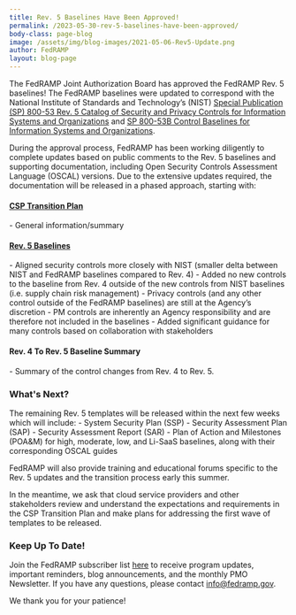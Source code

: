 ```yaml
---
title: Rev. 5 Baselines Have Been Approved!
permalink: /2023-05-30-rev-5-baselines-have-been-approved/
body-class: page-blog
image: /assets/img/blog-images/2021-05-06-Rev5-Update.png
author: FedRAMP
layout: blog-page
---
```

The FedRAMP Joint Authorization Board has approved the FedRAMP Rev. 5 baselines! The FedRAMP baselines were updated to correspond with the National Institute of Standards and Technology’s (NIST) <a href="https://csrc.nist.gov/publications/detail/sp/800-53/rev-5/final" target="_blank" rel="noopener noreferrer">Special Publication (SP) 800-53 Rev. 5 Catalog of Security and Privacy Controls for Information Systems and Organizations</a> and <a href="https://csrc.nist.gov/publications/detail/sp/800-53b/final" target="_blank" rel="noopener noreferrer">SP 800-53B Control Baselines for Information Systems and Organizations</a>. 

During the approval process, FedRAMP has been working diligently to complete updates based on public comments to the Rev. 5 baselines and supporting documentation, including Open Security Controls Assessment Language (OSCAL) versions. Due to the extensive updates required, the documentation will be released in a phased approach, starting with:

<h4><a href="https://fedramp.gov/assets/resources/documents/CHANGEME" target="_blank" rel="noopener noreferrer">CSP Transition Plan</a></h4> 
- General information/summary 

<h4><a href="https://fedramp.gov/assets/resources/documents/FedRAMP_Security_Controls_Baseline.xlsx" target="_blank" rel="noopener noreferrer">Rev. 5 Baselines</a></h4>
- Aligned security controls more closely with NIST (smaller delta between NIST and FedRAMP baselines compared to Rev. 4)
- Added no new controls to the baseline from Rev. 4 outside of the new controls from NIST baselines (i.e. supply chain risk management)
- Privacy controls (and any other control outside of the FedRAMP baselines) are still at the Agency’s discretion
- PM controls are inherently an Agency responsibility and are therefore not included in the baselines
-  Added significant guidance for many controls based on collaboration with stakeholders

<h4>Rev. 4 To Rev. 5 Baseline Summary</h4>
- Summary of the control changes from Rev. 4 to Rev. 5.

<h3>What's Next?</h3> 
The remaining Rev. 5 templates will be released within the next few weeks which will include: 
- System Security Plan (SSP)
- Security Assessment Plan (SAP)
- Security Assessment Report (SAR)
- Plan of Action and Milestones (POA&M) for high, moderate, low, and Li-SaaS baselines, along with their corresponding OSCAL guides 

FedRAMP will also provide training and educational forums specific to the Rev. 5 updates and the transition process early this summer. 

In the meantime, we ask that cloud service providers and other stakeholders review and understand the expectations and requirements in the CSP Transition Plan and make plans for addressing the first wave of templates to be released.

<h3>Keep Up To Date!</h3>
Join the FedRAMP subscriber list <a href="https://public.govdelivery.com/accounts/USGSA/subscriber/new" target="_blank" rel="noopener noreferrer">here</a> to receive program updates, important reminders, blog announcements, and the monthly PMO Newsletter. If you have any questions, please contact <a href="mailto:info@fedramp.gov" target="_blank" rel="noopener noreferrer">info@fedramp.gov</a>.

We thank you for your patience!
